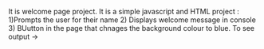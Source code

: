It is welcome page project.
It is a simple javascript and HTML project :
1)Prompts the user for their name
2) Displays welcome message in console
3) BUutton in the page that chnages the background colour to blue.
To see output ->
